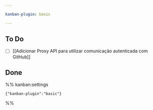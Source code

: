 ```yaml
---

kanban-plugin: basic

---
```


## To Do

- [ ] [[Adicionar Proxy API para utilizar comunicação autenticada com GitHub]]


## Done





%% kanban:settings
```
{"kanban-plugin":"basic"}
```
%%